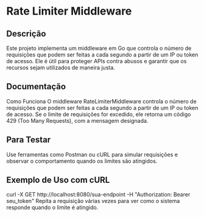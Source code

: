 # Rate Limiter Middleware

## Descrição
Este projeto implementa um middleware em Go que controla o número de requisições que podem ser feitas a cada segundo a partir de um IP ou token de acesso. Ele é útil para proteger APIs contra abusos e garantir que os recursos sejam utilizados de maneira justa.

## Documentação
Como Funciona
O middleware RateLimiterMiddleware controla o número de requisições que podem ser feitas a cada segundo a partir de um IP ou token de acesso. Se o limite de requisições for excedido, ele retorna um código 429 (Too Many Requests), com a mensagem designada.

## Para Testar
Use ferramentas como Postman ou cURL para simular requisições e observar o comportamento quando os limites são atingidos.

## Exemplo de Uso com cURL
curl -X GET http://localhost:8080/sua-endpoint -H "Authorization: Bearer seu_token"
Repita a requisição várias vezes para ver como o sistema responde quando o limite é atingido.
